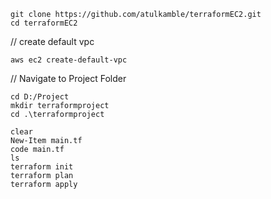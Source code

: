 ```
git clone https://github.com/atulkamble/terraformEC2.git
cd terraformEC2
```

// create default vpc
```
aws ec2 create-default-vpc
```
// Navigate to Project Folder
```
cd D:/Project
mkdir terraformproject
cd .\terraformproject
```
```
clear
New-Item main.tf
code main.tf
ls
terraform init
terraform plan
terraform apply
```
